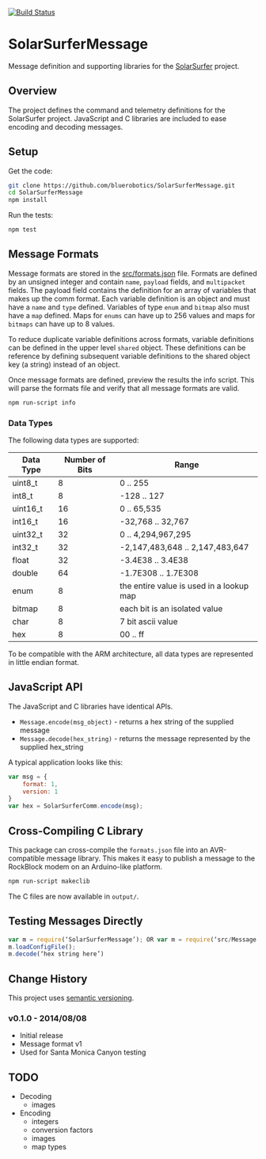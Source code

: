 [![Build Status](https://travis-ci.org/bluerobotics/SolarSurferMessage.svg?branch=master)](https://travis-ci.org/bluerobotics/SolarSurferMessage)

# SolarSurferMessage

Message definition and supporting libraries for the [SolarSurfer](http://bluerobotics.com/) project.

## Overview

The project defines the command and telemetry definitions for the SolarSurfer project. JavaScript and C libraries are included to ease encoding and decoding messages.

## Setup

Get the code:

```bash
git clone https://github.com/bluerobotics/SolarSurferMessage.git
cd SolarSurferMessage
npm install
```

Run the tests:

```bash
npm test
```

## Message Formats

Message formats are stored in the [src/formats.json](src/formats.json) file. Formats are defined by an unsigned integer and contain `name`, `payload` fields, and `multipacket` fields. The payload field contains the definition for an array of variables that makes up the comm format. Each variable definition is an object and must have a `name` and `type` defined. Variables of type `enum` and `bitmap` also must have a `map` defined. Maps for `enums` can have up to 256 values and maps for `bitmaps` can have up to 8 values.

To reduce duplicate variable definitions across formats, variable definitions can be defined in the upper level `shared` object. These definitions can be reference by defining subsequent variable definitions to the shared object key (a string) instead of an object.

Once message formats are defined, preview the results the info script. This will parse the formats file and verify that all message formats are valid.

```bash
npm run-script info
```

### Data Types

The following data types are supported:

Data Type | Number of Bits | Range
--- | --- | ---
uint8_t | 8 | 0 .. 255
int8_t | 8 | -128 .. 127
uint16_t | 16 | 0 .. 65,535
int16_t | 16 | -32,768 .. 32,767
uint32_t | 32 | 0 .. 4,294,967,295
int32_t | 32 | -2,147,483,648 .. 2,147,483,647
float | 32 | -3.4E38 .. 3.4E38
double | 64 | -1.7E308 .. 1.7E308
enum | 8 | the entire value is used in a lookup map
bitmap | 8 | each bit is an isolated value
char | 8 | 7 bit ascii value
hex | 8 | 00 .. ff

To be compatible with the ARM architecture, all data types are represented in little endian format.

## JavaScript API

The JavaScript and C libraries have identical APIs.

* `Message.encode(msg_object)` - returns a hex string of the supplied message
* `Message.decode(hex_string)` - returns the message represented by the supplied hex_string

A typical application looks like this:

```javascript
var msg = {
    format: 1,
    version: 1
}
var hex = SolarSurferComm.encode(msg);
```

## Cross-Compiling C Library

This package can cross-compile the `formats.json` file into an AVR-compatible message library. This makes it easy to publish a message to the RockBlock modem on an Arduino-like platform.

```bash
npm run-script makeclib
```

The C files are now available in `output/`.

## Testing Messages Directly

```javascript
var m = require(‘SolarSurferMessage’); OR var m = require(‘src/Message.js’)
m.loadConfigFile(); 
m.decode(‘hex string here’)
```

## Change History

This project uses [semantic versioning](http://semver.org/).

### v0.1.0 - 2014/08/08

* Initial release
* Message format v1
* Used for Santa Monica Canyon testing

## TODO

* Decoding
  * images
* Encoding
  * integers
  * conversion factors
  * images
  * map types
